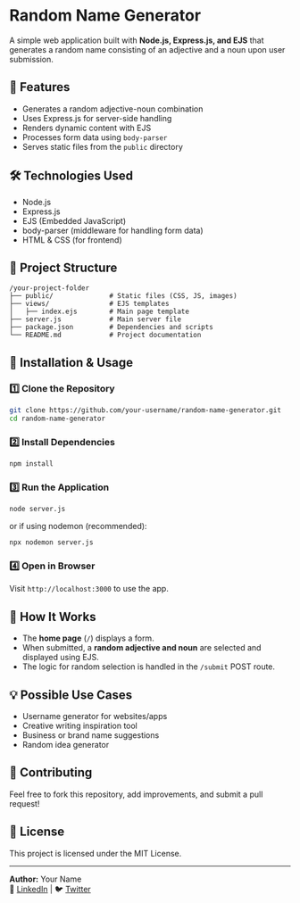 # Random Name Generator

A simple web application built with **Node.js, Express.js, and EJS** that generates a random name consisting of an adjective and a noun upon user submission.

## 🚀 Features
- Generates a random adjective-noun combination
- Uses Express.js for server-side handling
- Renders dynamic content with EJS
- Processes form data using `body-parser`
- Serves static files from the `public` directory

## 🛠 Technologies Used
- Node.js
- Express.js
- EJS (Embedded JavaScript)
- body-parser (middleware for handling form data)
- HTML & CSS (for frontend)

## 📂 Project Structure
```
/your-project-folder
├── public/              # Static files (CSS, JS, images)
├── views/               # EJS templates
│   ├── index.ejs        # Main page template
├── server.js            # Main server file
├── package.json         # Dependencies and scripts
└── README.md            # Project documentation
```

## 🚀 Installation & Usage
### 1️⃣ Clone the Repository
```sh
git clone https://github.com/your-username/random-name-generator.git
cd random-name-generator
```

### 2️⃣ Install Dependencies
```sh
npm install
```

### 3️⃣ Run the Application
```sh
node server.js
```
or if using nodemon (recommended):
```sh
npx nodemon server.js
```

### 4️⃣ Open in Browser
Visit `http://localhost:3000` to use the app.

## 🎯 How It Works
- The **home page** (`/`) displays a form.
- When submitted, a **random adjective and noun** are selected and displayed using EJS.
- The logic for random selection is handled in the `/submit` POST route.

## 💡 Possible Use Cases
- Username generator for websites/apps
- Creative writing inspiration tool
- Business or brand name suggestions
- Random idea generator

## 🤝 Contributing
Feel free to fork this repository, add improvements, and submit a pull request!

## 📜 License
This project is licensed under the MIT License.

---
**Author:** Your Name  
🔗 [LinkedIn](https://linkedin.com/in/your-profile) | 🐦 [Twitter](https://twitter.com/yourhandle)

